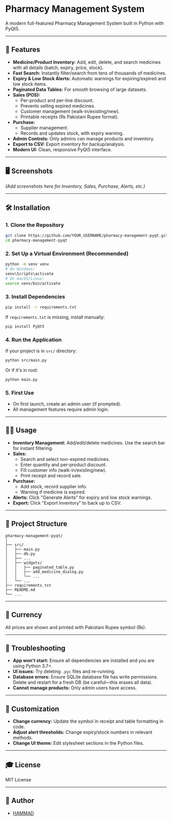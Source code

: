 # Pharmacy Management System

A modern full-featured Pharmacy Management System built in Python with PyQt5.

---

## 🚀 Features

- **Medicine/Product Inventory:** Add, edit, delete, and search medicines with all details (batch, expiry, price, stock).
- **Fast Search:** Instantly filter/search from tens of thousands of medicines.
- **Expiry & Low Stock Alerts:** Automatic warnings for expiring/expired and low stock items.
- **Paginated Data Tables:** For smooth browsing of large datasets.
- **Sales (POS):** 
  - Per-product and per-line discount.
  - Prevents selling expired medicines.
  - Customer management (walk-in/existing/new).
  - Printable receipts (₨ Pakistani Rupee format).
- **Purchase:** 
  - Supplier management.
  - Records and updates stock, with expiry warning.
- **Admin Controls:** Only admins can manage products and inventory.
- **Export to CSV:** Export inventory for backup/analysis.
- **Modern UI:** Clean, responsive PyQt5 interface.

---

## 🖥️ Screenshots

*(Add screenshots here for Inventory, Sales, Purchase, Alerts, etc.)*

---

## 🛠️ Installation

### 1. Clone the Repository

```bash
git clone https://github.com/YOUR_USERNAME/pharmacy-management-pyqt.git
cd pharmacy-management-pyqt
```

### 2. Set Up a Virtual Environment (Recommended)

```bash
python -m venv venv
# On Windows:
venv\Scripts\activate
# On macOS/Linux:
source venv/bin/activate
```

### 3. Install Dependencies

```bash
pip install -r requirements.txt
```
If `requirements.txt` is missing, install manually:
```bash
pip install PyQt5
```

### 4. Run the Application

If your project is in `src/` directory:
```bash
python src/main.py
```
Or if it's in root:
```bash
python main.py
```

### 5. First Use

- On first launch, create an admin user (if prompted).
- All management features require admin login.

---

## 🧑‍💻 Usage

- **Inventory Management:** Add/edit/delete medicines. Use the search bar for instant filtering.
- **Sales:** 
  - Search and select non-expired medicines.
  - Enter quantity and per-product discount.
  - Fill customer info (walk-in/existing/new).
  - Print receipt and record sale.
- **Purchase:** 
  - Add stock, record supplier info.
  - Warning if medicine is expired.
- **Alerts:** Click "Generate Alerts" for expiry and low stock warnings.
- **Export:** Click "Export Inventory" to back up to CSV.

---

## 📂 Project Structure

```
pharmacy-management-pyqt/
│
├── src/
│   ├── main.py
│   ├── db.py
│   ├── ...
│   ├── widgets/
│   │   ├── paginated_table.py
│   │   ├── add_medicine_dialog.py
│   │   └── ...
│   └── ...
├── requirements.txt
├── README.md
└── ...
```

---

## 💸 Currency

All prices are shown and printed with Pakistani Rupee symbol (₨).

---

## 🐞 Troubleshooting

- **App won't start:** Ensure all dependencies are installed and you are using Python 3.7+.
- **UI issues:** Try deleting `.pyc` files and re-running.
- **Database errors:** Ensure SQLite database file has write permissions. Delete and restart for a fresh DB (be careful—this erases all data).
- **Cannot manage products:** Only admin users have access.

---

## 📝 Customization

- **Change currency:** Update the symbol in receipt and table formatting in code.
- **Adjust alert thresholds:** Change expiry/stock numbers in relevant methods.
- **Change UI theme:** Edit stylesheet sections in the Python files.

---

## 🎓 License

MIT License

---

## 👤 Author

- [HAMMAD](https://github.com/iamhammad_devx)